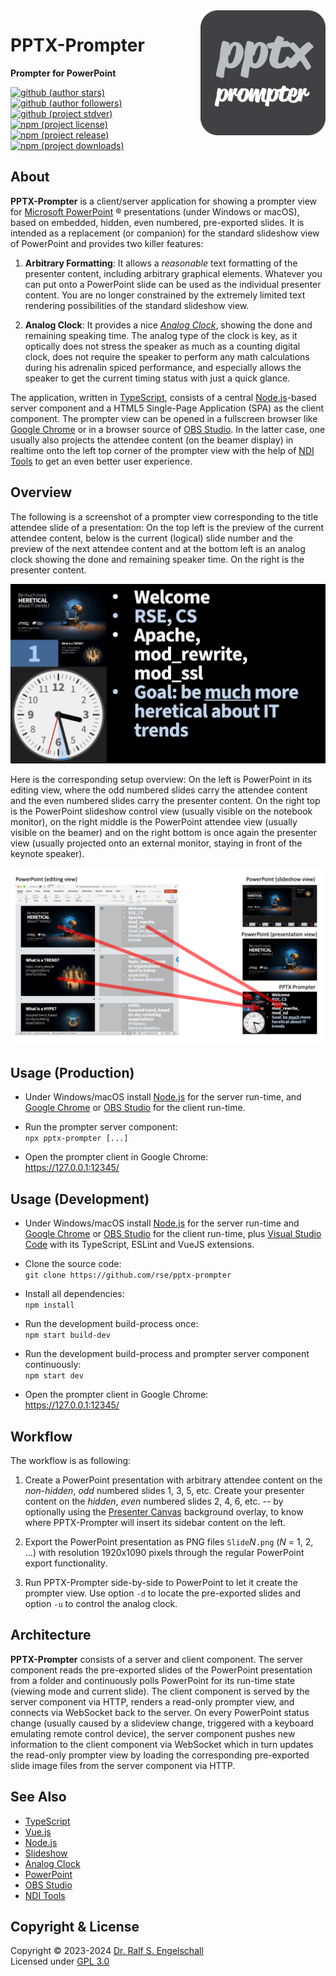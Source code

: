 
<img src="https://raw.githubusercontent.com/rse/pptx-prompter/master/src/client/app-icon.svg" width="200" align="right" alt=""/>

PPTX-Prompter
=============

**Prompter for PowerPoint**

[![github (author stars)](https://img.shields.io/github/stars/rse?logo=github&label=author%20stars&color=%233377aa)](https://github.com/rse)
[![github (author followers)](https://img.shields.io/github/followers/rse?label=author%20followers&logo=github&color=%234477aa)](https://github.com/rse)
[![github (project stdver)](https://img.shields.io/github/package-json/stdver/rse/pptx-prompter?logo=github&label=project%20stdver&color=%234477aa&cacheSeconds=900)](https://github.com/rse/pptx-prompter)
<br/>
[![npm (project license)](https://img.shields.io/npm/l/pptx-prompter?logo=npm&label=npm%20license&color=%23cc3333)](https://npmjs.com/pptx-prompter)
[![npm (project release)](https://img.shields.io/npm/v/pptx-prompter?logo=npm&label=npm%20release&color=%23cc3333)](https://npmjs.com/pptx-prompter)
[![npm (project downloads)](https://img.shields.io/npm/dm/pptx-prompter?logo=npm&label=npm%20downloads&color=%23cc3333)](https://npmjs.com/pptx-prompter)

About
-----

**PPTX-Prompter** is a client/server application for showing a
prompter view for [Microsoft PowerPoint](https://www.microsoft.com/en/microsoft-365/powerpoint) &reg;
presentations (under Windows or macOS), based on
embedded, hidden, even numbered, pre-exported slides. It is intended as
a replacement (or companion) for the standard slideshow view of PowerPoint
and provides two killer features:

1. **Arbitrary Formatting**: It allows a *reasonable* text formatting of the presenter
   content, including arbitrary graphical elements. Whatever you can put onto
   a PowerPoint slide can be used as the individual presenter content.
   You are no longer constrained by the extremely limited text rendering
   possibilities of the standard slideshow view.

2. **Analog Clock**: It provides a nice [*Analog Clock*](https://github.com/rse/analogclock),
   showing the done and remaining speaking time.
   The analog type of the clock is key, as it optically does not stress the speaker
   as much as a counting digital clock, does not require the speaker to perform any math
   calculations during his adrenalin spiced performance, and especially allows the speaker
   to get the current timing status with just a quick glance.

The application, written in [TypeScript](https://www.typescriptlang.org/), consists of
a central [Node.js](https://nodejs.org)-based server component and a HTML5
Single-Page Application (SPA) as the client component. The prompter view
can be opened in a fullscreen browser like [Google Chrome](https://www.google.com/chrome) or in
a browser source of [OBS Studio](https://obsproject.com). In the latter case, one usually also
projects the attendee content (on the beamer display) in realtime onto the left top corner of the prompter
view with the help of [NDI Tools](https://ndi.video/tools/) to get an even better user experience.

Overview
--------

The following is a screenshot of a prompter view corresponding to the
title attendee slide of a presentation: On the top left is the preview
of the current attendee content, below is the current (logical)
slide number and the preview of the next attendee content and at the
bottom left is an analog clock showing the done and remaining speaker
time. On the right is the presenter content.

![screenshot](doc/screenshot.png)

Here is the corresponding setup overview: On the left is PowerPoint in
its editing view, where the odd numbered slides carry the attendee
content and the even numbered slides carry the presenter content.
On the right top is the PowerPoint slideshow control view (usually
visible on the notebook monitor), on the right middle is the PowerPoint
attendee view (usually visible on the beamer) and on the right
bottom is once again the presenter view (usually projected onto an
external monitor, staying in front of the keynote speaker).

![overview](doc/overview.png)

Usage (Production)
------------------

- Under Windows/macOS install [Node.js](https://nodejs.org)
  for the server run-time, and [Google Chrome](https://www.google.com/chrome)
  or [OBS Studio](https://obsproject.com) for the client run-time.

- Run the prompter server component:<br/>
  `npx pptx-prompter [...]`

- Open the prompter client in Google Chrome:<br/>
  https://127.0.0.1:12345/

Usage (Development)
-------------------

- Under Windows/macOS install [Node.js](https://nodejs.org)
  for the server run-time and [Google Chrome](https://www.google.com/chrome)
  or [OBS Studio](https://obsproject.com) for the client run-time,
  plus [Visual Studio Code](https://code.visualstudio.com/) with its
  TypeScript, ESLint and VueJS extensions.

- Clone the source code:<br/>
  `git clone https://github.com/rse/pptx-prompter`

- Install all dependencies:<br/>
  `npm install`

- Run the development build-process once:<br/>
  `npm start build-dev`

- Run the development build-process and prompter server component continuously:<br/>
  `npm start dev`

- Open the prompter client in Google Chrome:<br/>
  https://127.0.0.1:12345/

Workflow
--------

The workflow is as following:

1. Create a PowerPoint presentation with arbitrary attendee content
   on the *non-hidden*, *odd* numbered slides 1, 3, 5, etc. Create your presenter content
   on the *hidden*, *even* numbered slides 2, 4, 6, etc. -- by optionally
   using the [Presenter Canvas](doc/presenter-canvas.svg) background overlay, to
   know where PPTX-Prompter will insert its sidebar content on the left.

2. Export the PowerPoint presentation as PNG files `Slide`*N*`.png` (*N* = 1, 2, ...)
   with resolution 1920x1090 pixels through the regular PowerPoint export functionality.

3. Run PPTX-Prompter side-by-side to PowerPoint to let it create the prompter view.
   Use option `-d` to locate the pre-exported slides and option `-u` to control the
   analog clock.

Architecture
------------

**PPTX-Prompter** consists of a server and client component. The server
component reads the pre-exported slides of the PowerPoint presentation
from a folder and continuously polls PowerPoint for its run-time state
(viewing mode and current slide). The client component is served by
the server component via HTTP, renders a read-only prompter view, and
connects via WebSocket back to the server. On every PowerPoint status
change (usually caused by a slideview change, triggered with a keyboard
emulating remote control device), the server component pushes new
information to the client component via WebSocket which in turn updates
the read-only prompter view by loading the corresponding pre-exported
slide image files from the server component via HTTP.

See Also
--------

- [TypeScript](https://www.typescriptlang.org/)
- [Vue.js](https://vuejs.org/)
- [Node.js](https://nodejs.org)
- [Slideshow](https://npmjs.com/slideshow)
- [Analog Clock](https://github.com/rse/analogclock)
- [PowerPoint](https://www.microsoft.com/en/microsoft-365/powerpoint)
- [OBS Studio](https://obsproject.com)
- [NDI Tools](https://ndi.video/tools/)

Copyright & License
-------------------

Copyright &copy; 2023-2024 [Dr. Ralf S. Engelschall](mailto:rse@engelschall.com)<br/>
Licensed under [GPL 3.0](https://spdx.org/licenses/GPL-3.0-only)

